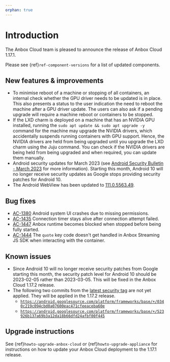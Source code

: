 ```yaml
---
orphan: true
---
```

# Introduction

The Anbox Cloud team is pleased to announce the release of Anbox Cloud 1.17.1.

Please see {ref}`ref-component-versions` for a list of updated components.

## New features & improvements

* To minimise reboot of a machine or stopping of all containers, an internal check whether the GPU driver needs to be updated is in place. This also presents a status to the user indication the need to reboot the machine after a GPU driver update. The users can also ask if a pending upgrade will require a machine reboot or containers to be stopped. 
* If the LXD charm is deployed on a machine that has an NVIDIA GPU installed, running the `sudo apt update && sudo apt upgrade -y` command for the machine may upgrade the NVIDIA drivers, which accidentally suspends running containers with GPU support. Hence, the NVIDIA drivers are held from being upgraded until you upgrade the LXD charm using the Juju command. You can check if the NVIDIA drivers are being held from being upgraded and when required, you can update them manually. 
* Android security updates for March 2023 (see [Android Security Bulletin - March 2023](https://source.android.com/docs/security/bulletin/2023-03-01) for more information). Starting this month, Android 10 will no longer receive security updates as Google stops providing security patches for Android 10. 
* The Android WebView has been updated to [111.0.5563.49](https://chromereleases.googleblog.com/2023/03/early-stable-update-for-android.html).

## Bug fixes

* [AC-1380](https://warthogs.atlassian.net/browse/AC-1380) Android system UI crashes due to missing permissions.
* [AC-1435](https://warthogs.atlassian.net/browse/AC-1435) Connection timer stays alive after connection attempt failed.
* [AC-1447](https://warthogs.atlassian.net/browse/AC-1447) Anbox runtime becomes blocked when stopped before being fully started.
* [AC-1444](https://warthogs.atlassian.net/browse/AC-1444) The `quote` key code doesn't get handled in Anbox Streaming JS SDK when interacting with the container.

## Known issues

* Since Android 10 will no longer receive security patches from Google starting this month, the security patch level for Android 10 should be 2023-02-05 rather than 2023-03-05. This will be fixed in the Anbox Cloud 1.17.2 release.
*  The following two commits from the [latest security tag](https://android.googlesource.com/platform/frameworks/base/+/refs/tags/android-security-11.0.0_r65) are not yet applied. They will be applied in the 1.17.2 release.
    - [`https://android.googlesource.com/platform/frameworks/base/+/0340c219c094cbd0a07600eac471cfeeaceba60e`](https://android.googlesource.com/platform/frameworks/base/+/0340c219c094cbd0a07600eac471cfeeaceba60e)
    - [`https://android.googlesource.com/platform/frameworks/base/+/523926b137a69b3a12da18b66dfd24afbf00f445`](https://android.googlesource.com/platform/frameworks/base/+/523926b137a69b3a12da18b66dfd24afbf00f445)

## Upgrade instructions

See {ref}`howto-upgrade-anbox-cloud` or {ref}`howto-upgrade-appliance` for instructions on how to update your Anbox Cloud deployment to the 1.17.1 release.
